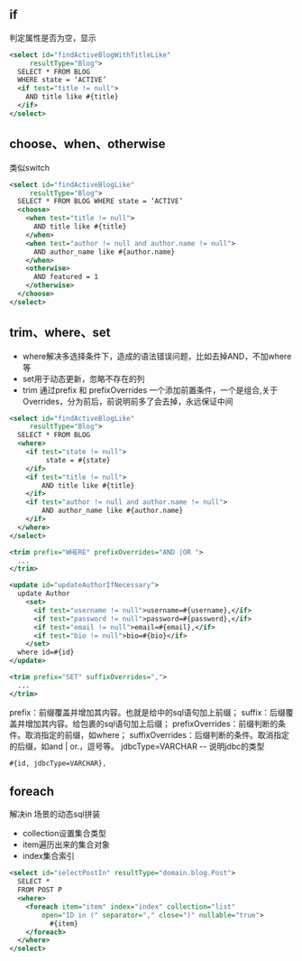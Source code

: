 ## if

判定属性是否为空，显示

```xml
<select id="findActiveBlogWithTitleLike"
     resultType="Blog">
  SELECT * FROM BLOG
  WHERE state = ‘ACTIVE’
  <if test="title != null">
    AND title like #{title}
  </if>
</select>
```

## choose、when、otherwise

类似switch

```xml
<select id="findActiveBlogLike"
     resultType="Blog">
  SELECT * FROM BLOG WHERE state = ‘ACTIVE’
  <choose>
    <when test="title != null">
      AND title like #{title}
    </when>
    <when test="author != null and author.name != null">
      AND author_name like #{author.name}
    </when>
    <otherwise>
      AND featured = 1
    </otherwise>
  </choose>
</select>
```

## trim、where、set

+ where解决多选择条件下，造成的语法错误问题，比如去掉AND，不加where等
+ set用于动态更新，忽略不存在的列
+ trim 通过prefix 和 prefixOverrides 一个添加前置条件，一个是组合,关于Overrides，分为前后，前说明前多了会去掉，永远保证中间

```xml
<select id="findActiveBlogLike"
     resultType="Blog">
  SELECT * FROM BLOG
  <where>
    <if test="state != null">
         state = #{state}
    </if>
    <if test="title != null">
        AND title like #{title}
    </if>
    <if test="author != null and author.name != null">
        AND author_name like #{author.name}
    </if>
  </where>
</select>

<trim prefix="WHERE" prefixOverrides="AND |OR ">
  ...
</trim>

<update id="updateAuthorIfNecessary">
  update Author
    <set>
      <if test="username != null">username=#{username},</if>
      <if test="password != null">password=#{password},</if>
      <if test="email != null">email=#{email},</if>
      <if test="bio != null">bio=#{bio}</if>
    </set>
  where id=#{id}
</update>

<trim prefix="SET" suffixOverrides=",">
  ...
</trim>
```

prefix：前缀覆盖并增加其内容。也就是给中的sql语句加上前缀；
suffix：后缀覆盖并增加其内容。给包裹的sql语句加上后缀；
prefixOverrides：前缀判断的条件。取消指定的前缀，如where；
suffixOverrides：后缀判断的条件。取消指定的后缀，如and | or.，逗号等。
jdbcType=VARCHAR -- 说明jdbc的类型

```xml
#{id, jdbcType=VARCHAR},
```



## foreach

解决in 场景的动态sql拼装

+ collection设置集合类型
+ item遍历出来的集合对象
+ index集合索引

```xml
<select id="selectPostIn" resultType="domain.blog.Post">
  SELECT *
  FROM POST P
  <where>
    <foreach item="item" index="index" collection="list"
        open="ID in (" separator="," close=")" nullable="true">
          #{item}
    </foreach>
  </where>
</select>
```

